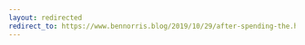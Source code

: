 ```yaml
---
layout: redirected
redirect_to: https://www.bennorris.blog/2019/10/29/after-spending-the.html
---
```

